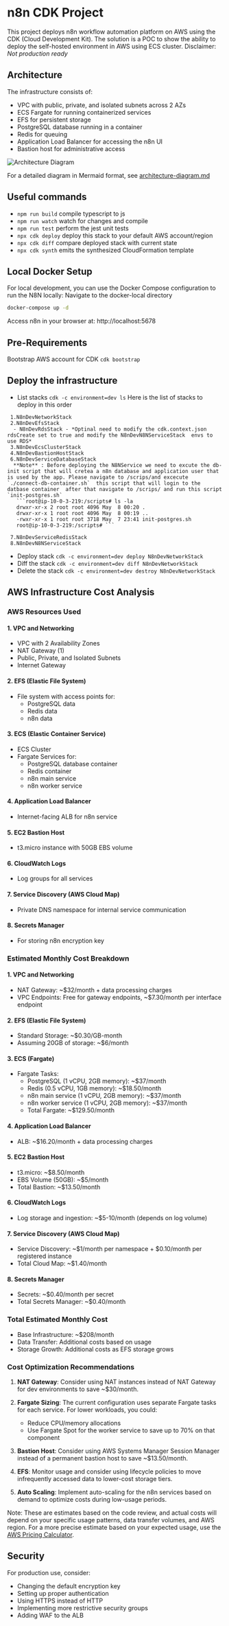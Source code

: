 # n8n CDK Project

This project deploys n8n workflow automation platform on AWS using the CDK (Cloud Development Kit). The solution is a POC to show the ability to deploy the
self-hosted environment in AWS using ECS cluster.
Disclaimer: _Not production ready_

## Architecture

The infrastructure consists of:

- VPC with public, private, and isolated subnets across 2 AZs
- ECS Fargate for running containerized services
- EFS for persistent storage
- PostgreSQL database running in a container
- Redis for queuing
- Application Load Balancer for accessing the n8n UI
- Bastion host for administrative access

![Architecture Diagram](architecture-diagram.png)

For a detailed diagram in Mermaid format, see [architecture-diagram.md](architecture-diagram.md)

## Useful commands

- `npm run build` compile typescript to js
- `npm run watch` watch for changes and compile
- `npm run test` perform the jest unit tests
- `npx cdk deploy` deploy this stack to your default AWS account/region
- `npx cdk diff` compare deployed stack with current state
- `npx cdk synth` emits the synthesized CloudFormation template

## Local Docker Setup

For local development, you can use the Docker Compose configuration to run the N8N locally:
Navigate to the docker-local directory

```bash
docker-compose up -d
```

Access n8n in your browser at: http://localhost:5678

## Pre-Requirements

Bootstrap AWS account for CDK `cdk bootstrap`

## Deploy the infrastructure

- List stacks `cdk -c environment=dev ls`
  Here is the list of stacks to deploy in this order

````
 1.N8nDevNetworkStack
 2.N8nDevEfsStack
  - N8nDevRdsStack - *Optinal need to modify the cdk.context.json rdsCreate set to true and modify the N8nDevN8NServiceStack  envs to use RDS*
 3.N8nDevEcsClusterStack
 4.N8nDevBastionHostStack
 6.N8nDevServiceDatabaseStack
  **Note** : Before deploying the N8NService we need to excute the db-init script that will cretea a n8n database and application user that is used by the app. Please navigate to /scrips/and excecute `./connect-db-container.sh`  this script that will login to the  datbase container  after that navigate to /scrips/ and run this script   `init-postgres.sh`
   ```root@ip-10-0-3-219:/scripts# ls -la
   drwxr-xr-x 2 root root 4096 May  8 00:20 .
   drwxr-xr-x 1 root root 4096 May  8 00:19 ..
   -rwxr-xr-x 1 root root 3718 May  7 23:41 init-postgres.sh
   root@ip-10-0-3-219:/scripts# ```

 7.N8nDevServiceRedisStack
 8.N8nDevN8NServiceStack
````

- Deploy stack `cdk -c environment=dev deploy N8nDevNetworkStack`
- Diff the stack `cdk -c environment=dev diff N8nDevNetworkStack`
- Delete the stack `cdk -c environment=dev destroy N8nDevNetworkStack`

## AWS Infrastructure Cost Analysis

### AWS Resources Used

#### 1. VPC and Networking

- VPC with 2 Availability Zones
- NAT Gateway (1)
- Public, Private, and Isolated Subnets
- Internet Gateway

#### 2. EFS (Elastic File System)

- File system with access points for:
  - PostgreSQL data
  - Redis data
  - n8n data

#### 3. ECS (Elastic Container Service)

- ECS Cluster
- Fargate Services for:
  - PostgreSQL database container
  - Redis container
  - n8n main service
  - n8n worker service

#### 4. Application Load Balancer

- Internet-facing ALB for n8n service

#### 5. EC2 Bastion Host

- t3.micro instance with 50GB EBS volume

#### 6. CloudWatch Logs

- Log groups for all services

#### 7. Service Discovery (AWS Cloud Map)

- Private DNS namespace for internal service communication

#### 8. Secrets Manager

- For storing n8n encryption key

### Estimated Monthly Cost Breakdown

#### 1. VPC and Networking

- NAT Gateway: ~$32/month + data processing charges
- VPC Endpoints: Free for gateway endpoints, ~$7.30/month per interface endpoint

#### 2. EFS (Elastic File System)

- Standard Storage: ~$0.30/GB-month
- Assuming 20GB of storage: ~$6/month

#### 3. ECS (Fargate)

- Fargate Tasks:
  - PostgreSQL (1 vCPU, 2GB memory): ~$37/month
  - Redis (0.5 vCPU, 1GB memory): ~$18.50/month
  - n8n main service (1 vCPU, 2GB memory): ~$37/month
  - n8n worker service (1 vCPU, 2GB memory): ~$37/month
  - Total Fargate: ~$129.50/month

#### 4. Application Load Balancer

- ALB: ~$16.20/month + data processing charges

#### 5. EC2 Bastion Host

- t3.micro: ~$8.50/month
- EBS Volume (50GB): ~$5/month
- Total Bastion: ~$13.50/month

#### 6. CloudWatch Logs

- Log storage and ingestion: ~$5-10/month (depends on log volume)

#### 7. Service Discovery (AWS Cloud Map)

- Service Discovery: ~$1/month per namespace + $0.10/month per registered instance
- Total Cloud Map: ~$1.40/month

#### 8. Secrets Manager

- Secrets: ~$0.40/month per secret
- Total Secrets Manager: ~$0.40/month

### Total Estimated Monthly Cost

- Base Infrastructure: ~$208/month
- Data Transfer: Additional costs based on usage
- Storage Growth: Additional costs as EFS storage grows

### Cost Optimization Recommendations

1. **NAT Gateway**: Consider using NAT instances instead of NAT Gateway for dev environments to save ~$30/month.

2. **Fargate Sizing**: The current configuration uses separate Fargate tasks for each service. For lower workloads, you could:

   - Reduce CPU/memory allocations
   - Use Fargate Spot for the worker service to save up to 70% on that component

3. **Bastion Host**: Consider using AWS Systems Manager Session Manager instead of a permanent bastion host to save ~$13.50/month.

4. **EFS**: Monitor usage and consider using lifecycle policies to move infrequently accessed data to lower-cost storage tiers.

5. **Auto Scaling**: Implement auto-scaling for the n8n services based on demand to optimize costs during low-usage periods.

Note: These are estimates based on the code review, and actual costs will depend on your specific usage patterns, data transfer volumes, and AWS region. For a more precise estimate based on your expected usage, use the [AWS Pricing Calculator](https://calculator.aws).

## Security

For production use, consider:

- Changing the default encryption key
- Setting up proper authentication
- Using HTTPS instead of HTTP
- Implementing more restrictive security groups
- Adding WAF to the ALB
